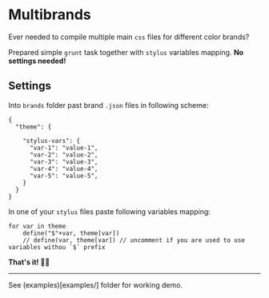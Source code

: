 # Multibrands

Ever needed to compile multiple main `css` files for different color brands?

Prepared simple `grunt` task together with `stylus` variables mapping. **No settings needed!**


## Settings

Into `brands` folder past brand `.json` files in following scheme:

```
{
  "theme": {

    "stylus-vars": {
      "var-1": "value-1",
      "var-2": "value-2",
      "var-3": "value-3",
      "var-4": "value-4",
      "var-5": "value-5",
    }
  }
}
```

In one of your `stylus` files paste following variables mapping:

```
for var in theme
	define("$"+var, theme[var])
	// define(var, theme[var]) // uncomment if you are used to use variables withou `$` prefix
```


**That's it! 🍺🍺**

---

See (examples)[examples/] folder for working demo.

